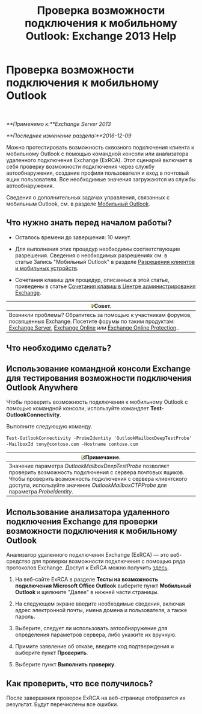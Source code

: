 ﻿---
title: 'Проверка возможности подключения к мобильному Outlook: Exchange 2013 Help'
TOCTitle: Проверка возможности подключения к мобильному Outlook
ms:assetid: 0dc5b68f-2316-446a-84c9-5f1c50dc3776
ms:mtpsurl: https://technet.microsoft.com/ru-ru/library/Ee633453(v=EXCHG.150)
ms:contentKeyID: 50556335
ms.date: 04/30/2018
mtps_version: v=EXCHG.150
ms.translationtype: HT
---

# Проверка возможности подключения к мобильному Outlook

 

_**Применимо к:**Exchange Server 2013_

_**Последнее изменение раздела:**2016-12-09_

Можно протестировать возможность сквозного подключения клиента к мобильному Outlook с помощью командной консоли или анализатора удаленного подключения Exchange (ExRCA). Этот сценарий включает в себя проверку возможности подключения через службу автообнаружения, создание профиля пользователя и вход в почтовый ящик пользователя. Все необходимые значения загружаются из службы автообнаружения.

Сведения о дополнительных задачах управления, связанных с мобильным Outlook, см. в разделе [Мобильный Outlook](outlook-anywhere-exchange-2013-help.md).

## Что нужно знать перед началом работы?

  - Осталось времени до завершения: 10 минут.

  - Для выполнения этих процедур необходимы соответствующие разрешения. Сведения о необходимых разрешениях см. в статье Запись "Мобильный Outlook" в разделе [Разрешения клиентов и мобильных устройств](clients-and-mobile-devices-permissions-exchange-2013-help.md).

  - Сочетания клавиш для процедур, описанных в этой статье, приведены в статье [Сочетания клавиш в Центре администрирования Exchange](keyboard-shortcuts-in-the-exchange-admin-center-exchange-online-protection-help.md).

<table>
<thead>
<tr class="header">
<th><img src="images/Bb124558.tip(EXCHG.150).gif" title="Совет" alt="Совет" />Совет.</th>
</tr>
</thead>
<tbody>
<tr class="odd">
<td>Возникли проблемы? Обратитесь за помощью к участникам форумов, посвященных Exchange. Посетите форумы по таким продуктам: <a href="https://go.microsoft.com/fwlink/p/?linkid=60612">Exchange Server</a>, <a href="https://go.microsoft.com/fwlink/p/?linkid=267542">Exchange Online</a> или <a href="https://go.microsoft.com/fwlink/p/?linkid=285351">Exchange Online Protection</a>..</td>
</tr>
</tbody>
</table>


## Что необходимо сделать?

## Использование командной консоли Exchange для тестирования возможности подключения Outlook Anywhere

Чтобы проверить возможность подключения к мобильному Outlook с помощью командной консоли, используйте командлет **Test-OutlookConnectivity**.

Выполните следующую команду.

    Test-OutlookConnectivity -ProbeIdentity 'OutlookMailboxDeepTestProbe' -MailboxId tony@contoso.com -Hostname contoso.com

<table>
<thead>
<tr class="header">
<th><img src="images/JJ126620.note(EXCHG.150).gif" title="Примечание" alt="Примечание" />Примечание.</th>
</tr>
</thead>
<tbody>
<tr class="odd">
<td>Значение параметра <em>OutlookMailboxDeepTestProbe</em> позволяет проверить возможность подключения с сервера почтовых ящиков. Чтобы проверить возможность подключения с сервера клиентского доступа, используйте значение <em>OutlookMailboxCTPProbe</em> для параметра <em>ProbeIdentity</em>.</td>
</tr>
</tbody>
</table>


## Использование анализатора удаленного подключения Exchange для проверки возможности подключения к мобильному Outlook

Анализатор удаленного подключения Exchange (ExRCA) — это веб-средство для проверки возможности подключения с помощью ряда протоколов Exchange. Доступ к ExRCA можно получить [здесь](https://go.microsoft.com/fwlink/p/?linkid=167905).

1.  На веб-сайте ExRCA в разделе **Тесты на возможность подключения Microsoft Office Outlook** выберите пункт **Мобильный Outlook** и щелкните "Далее" в нижней части страницы.

2.  На следующем экране введите необходимые сведения, включая адрес электронной почты, имена домена и пользователя, а также пароль.

3.  Выберите, следует ли использовать автообнаружение для определения параметров сервера, либо укажите их вручную.

4.  Примите заявление об отказе, введите код подтверждения и выберите пункт **Проверить**.

5.  Выберите пункт **Выполнить проверку**.

## Как проверить, что все получилось?

После завершения проверок ExRCA на веб-странице отобразится их результат. Будут перечислены все ошибки.

